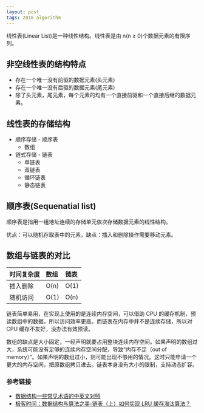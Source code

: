 ```yaml
---
layout: post
tags: 2018 algorithm
---
```


线性表(Linear List)是一种线性结构。线性表是由 n(n ≥ 0)个数据元素的有限序列。

## 非空线性表的结构特点

- 存在一个唯一没有前驱的数据元素(头元素)
- 存在一个唯一没有后驱的数据元素(尾元素)
- 除了头元素，尾元素，每个元素的均有一个直接前驱和一个直接后继的数据元素。

## 线性表的存储结构

- 顺序存储 - 顺序表
  - 数组
- 链式存储 - 链表
  - 单链表
  - 双链表
  - 循环链表
  - 静态链表

## 顺序表(Sequenatial list)

顺序表是指用一组地址连续的存储单元依次存储数据元素的线性结构。

优点：可以随机存取表中的元素。缺点：插入和删除操作需要移动元素。

## 数组与链表的对比

| 时间复杂度 | 数组 | 链表 |
| :--------- | :--- | :--- |
| 插入删除   | O(n) | O(1) |
| 随机访问   | O(1) | O(n) |

链表简单易用，在实现上使用的是连续内存空间，可以借助 CPU 的缓存机制，预读数组中的数据，所以访问效率更高。而链表在内存中并不是连续存储，所以对 CPU 缓存不友好，没办法有效预读。

数组的缺点是大小固定，一经声明就要占用整块连续内存空间。如果声明的数组过大，系统可能没有足够的连续内存空间分配，导致“内存不足（out of memory）”。如果声明的数组过小，则可能出现不够用的情况。这时只能申请一个更大的内存空间，把原数组拷贝进去。链表本身没有大小的限制，支持动态扩容。

### 参考链接

- [数据结构一些常见术语的中英文对照](http://www.nowamagic.net/librarys/veda/detail/1866)
- [极客时间：数据结构与算法之美-链表（上）如何实现 LRU 缓存淘汰算法？](https://time.geekbang.org/column/article/41013)
